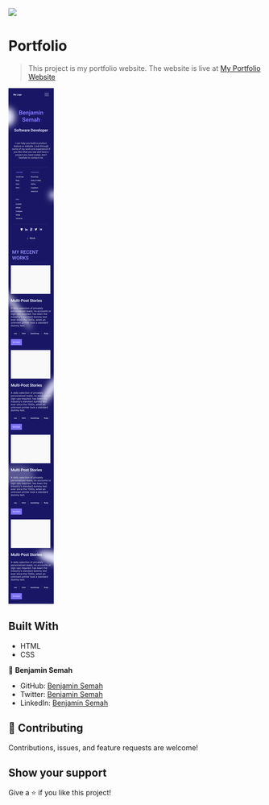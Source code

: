 ![](https://img.shields.io/badge/Microverse-blueviolet)

# Portfolio

> This project is my portfolio website. The website is live at 
> [My Portfolio Website](https://benjaminsemah.github.io/Portfolio/)

![screenshot](./assets/appMobileVersion.png)

## Built With

- HTML
- CSS


👤 **Benjamin Semah**

- GitHub: [Benjamin Semah](https://github.com/BenjaminSemah)
- Twitter: [Benjamin Semah](https://twitter.com/BenjaminSemah)
- LinkedIn: [Benjamin Semah](https://www.linkedin.com/in/benjaminsemah/)


## 🤝 Contributing

Contributions, issues, and feature requests are welcome!

## Show your support

Give a ⭐️ if you like this project!
